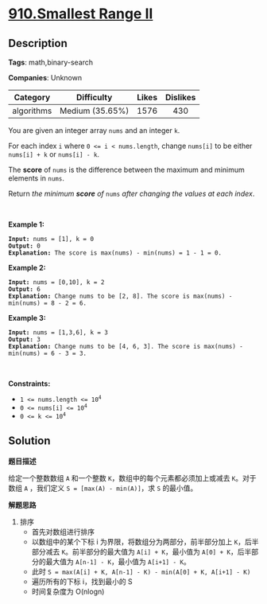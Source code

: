 # [910.Smallest Range II](https://leetcode.com/problems/smallest-range-ii/description/)

## Description

**Tags**: math,binary-search

**Companies**: Unknown

|  Category  |   Difficulty    | Likes | Dislikes |
| :--------: | :-------------: | :---: | :------: |
| algorithms | Medium (35.65%) | 1576  |   430    |

<p>You are given an integer array <code>nums</code> and an integer <code>k</code>.</p>
<p>For each index <code>i</code> where <code>0 &lt;= i &lt; nums.length</code>, change <code>nums[i]</code> to be either <code>nums[i] + k</code> or <code>nums[i] - k</code>.</p>
<p>The <strong>score</strong> of <code>nums</code> is the difference between the maximum and minimum elements in <code>nums</code>.</p>
<p>Return <em>the minimum <strong>score</strong> of </em><code>nums</code><em> after changing the values at each index</em>.</p>
<p>&nbsp;</p>
<p><strong class="example">Example 1:</strong></p>
<pre><code><strong>Input:</strong> nums = [1], k = 0
<strong>Output:</strong> 0
<strong>Explanation:</strong> The score is max(nums) - min(nums) = 1 - 1 = 0.</code></pre>
<p><strong class="example">Example 2:</strong></p>
<pre><code><strong>Input:</strong> nums = [0,10], k = 2
<strong>Output:</strong> 6
<strong>Explanation:</strong> Change nums to be [2, 8]. The score is max(nums) - min(nums) = 8 - 2 = 6.</code></pre>
<p><strong class="example">Example 3:</strong></p>
<pre><code><strong>Input:</strong> nums = [1,3,6], k = 3
<strong>Output:</strong> 3
<strong>Explanation:</strong> Change nums to be [4, 6, 3]. The score is max(nums) - min(nums) = 6 - 3 = 3.</code></pre>
<p>&nbsp;</p>
<p><strong>Constraints:</strong></p>
<ul>
  <li><code>1 &lt;= nums.length &lt;= 10<sup>4</sup></code></li>
  <li><code>0 &lt;= nums[i] &lt;= 10<sup>4</sup></code></li>
  <li><code>0 &lt;= k &lt;= 10<sup>4</sup></code></li>
</ul>

## Solution

**题目描述**

给定一个整数数组 `A` 和一个整数 `K`，数组中的每个元素都必须加上或减去 `K`。对于数组 `A` ，我们定义 `S = [max(A) - min(A)]`，求 `S` 的最小值。

**解题思路**

1. 排序
   - 首先对数组进行排序
   - 以数组中的某个下标 i 为界限，将数组分为两部分，前半部分加上 `K`，后半部分减去 `K`。前半部分的最大值为 `A[i] + K`，最小值为 `A[0] + K`，后半部分的最大值为 `A[n-1] - K`，最小值为 `A[i+1] - K`。
   - 此时 `S = max(A[i] + K, A[n-1] - K) - min(A[0] + K, A[i+1] - K)`
   - 遍历所有的下标 i，找到最小的 S
   - 时间复杂度为 O(nlogn)
